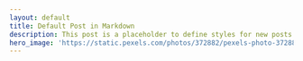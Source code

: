```yaml
---
layout: default
title: Default Post in Markdown
description: This post is a placeholder to define styles for new posts to be built off of.
hero_image: 'https://static.pexels.com/photos/372882/pexels-photo-372882.jpeg'
---
```

